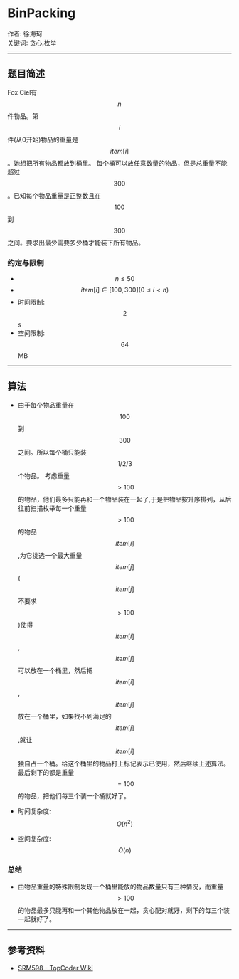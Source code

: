 # BinPacking

作者: 徐海珂  
关键词: 贪心,枚举 

- - -

## 题目简述
Fox Ciel有$$n$$件物品。第$$i$$件(从0开始)物品的重量是$$item[i]$$。她想把所有物品都放到桶里。 每个桶可以放任意数量的物品，但是总重量不能超过$$300$$。已知每个物品重量是正整数且在$$100$$到$$300$$之间。要求出最少需要多少桶才能装下所有物品。

### 约定与限制
* $$n\le50$$
* $$item[i]\in[100,300] (0\le i<n)$$ 
* 时间限制: $$2$$s
* 空间限制: $$64$$MB

- - -

## 算法
* 由于每个物品重量在$$100$$到$$300$$之间。所以每个桶只能装$$1/2/3$$个物品。
考虑重量$$\gt 100$$的物品，他们最多只能再和一个物品装在一起了,于是把物品按升序排列，从后往前扫描枚举每一个重量$$\gt 100$$的物品$$item[i]$$,为它挑选一个最大重量$$item[j]$$($$item[j]$$不要求$$\gt 100$$)使得$$item[i]$$,$$item[j]$$可以放在一个桶里，然后把$$item[i]$$,$$item[j]$$放在一个桶里，如果找不到满足的$$item[j]$$,就让$$item[i]$$独自占一个桶。给这个桶里的物品打上标记表示已使用，然后继续上述算法。最后剩下的都是重量$$=100$$的物品，把他们每三个装一个桶就好了。

* 时间复杂度: $$O(n^2)$$
* 空间复杂度: $$O(n)$$

### 总结
* 由物品重量的特殊限制发现一个桶里能放的物品数量只有三种情况，而重量$$\gt 100$$的物品最多只能再和一个其他物品放在一起，贪心配对就好，剩下的每三个装一起就好了。

- - -

## 参考资料
* [SRM598 - TopCoder Wiki](https://apps.topcoder.com/wiki/display/tc/SRM+598)



